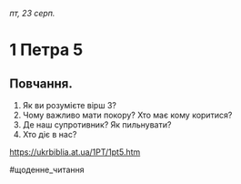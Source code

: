
_пт, 23 серп._

# 1 Петра 5

## Повчання.
1. Як ви розумієте вірш 3?
2. Чому важливо мати покору? Хто має кому коритися?
3. Де наш супротивник? Як пильнувати?
4. Хто діє в нас?

https://ukrbiblia.at.ua/1PT/1pt5.htm 

#щоденне_читання
